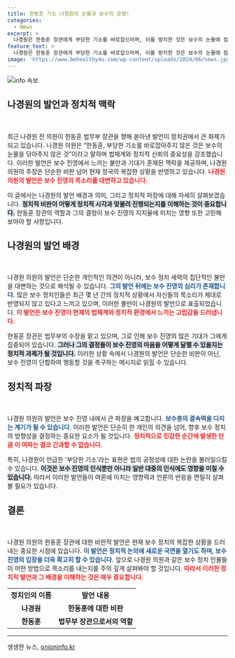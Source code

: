 ```yaml
---
title: 한동훈 기소 나경원의 눈물과 보수의 운명!
categories:
  - News
excerpt: >
  나경원은 한동훈 장관에게 부당한 기소를 바로잡으라며, 이를 방치한 것은 보수의 눈물에 침을 뱉는 것이라고 강하게 비판했다. 과연 이 발언의 진정한 의미는 무엇일까? 클릭하여 자세히 알아보세요!
feature_text: >
  나경원은 한동훈 장관에게 부당한 기소를 바로잡으라며, 이를 방치한 것은 보수의 눈물에 침을 뱉는 것이라고 강하게 비판했다. 과연 이 발언의 진정한 의미는 무엇일까? 클릭하여 자세히 알아보세요!
image: 'https://www.behealthy4u.com/wp-content/uploads/2024/06/news.jpg'
---
```


<p><img src="https://www.behealthy4u.com/wp-content/uploads/2024/06/news.jpg" alt="info 속보" /></p>

<h2 data-ke-size="size26">나경원의 발언과 정치적 맥락</h2>

<p data-ke-size="size16">&nbsp;</p>

<p data-ke-size="size16">최근 나경원 전 의원이 한동훈 법무부 장관을 향해 쏟아낸 발언이 정치권에서 큰 화제가 되고 있습니다. 나경원 의원은 “한동훈, 부당한 기소를 바로잡아주지 않은 것은 보수의 눈물을 닦아주지 않은 것”이라고 말하며 법체계와 정치적 신뢰의 중요성을 강조했습니다. 이러한 발언은 보수 진영에서 느끼는 불만과 기대가 혼재된 맥락을 제공하며, 나경원 의원의 주장은 단순한 비판 넘어 현재 정국의 복잡한 상황을 반영하고 있습니다. <b><span style="color: #ee2323;">나경원 의원의 발언은 보수 진영의 목소리를 대변하고 있습니다.</span></b></p>

<p data-ke-size="size16">이 글에서는 나경원의 발언 배경과 의미, 그리고 정치적 파장에 대해 자세히 살펴보겠습니다. <b><span style="background-color: #21538527;">정치적 비판이 어떻게 정치적 시각과 맞물려 진행되는지를 이해하는 것이 중요합니다.</span></b> 한동훈 장관의 역할과 그의 결정이 보수 진영의 지지율에 미치는 영향 또한 고민해 보아야 할 사항입니다.</p>

<h2 data-ke-size="size26">나경원의 발언 배경</h2>

<p data-ke-size="size16">&nbsp;</p>

<p data-ke-size="size16">나경원 의원의 발언은 단순한 개인적인 의견이 아니라, 보수 정치 세력의 집단적인 불만을 대변하는 것으로 해석될 수 있습니다. <b><span style="color: #1a5490;">그의 발언 뒤에는 보수 진영의 심리가 존재합니다.</span></b> 많은 보수 정치인들은 최근 몇 년 간의 정치적 상황에서 자신들의 목소리가 제대로 반영되지 않고 있다고 느끼고 있으며, 이러한 불만이 나경원의 발언으로 표출되었습니다. <b><span style="color: #ee2323;">이 발언은 보수 진영이 현재의 법체계와 정치적 환경에서 느끼는 고립감을 드러냅니다.</span></b></p>

<p data-ke-size="size16">한동훈 장관은 법무부의 수장을 맡고 있으며, 그로 인해 보수 진영의 많은 기대가 그에게 집중되어 있습니다. <b><span style="background-color: #21538527;">그러나 그의 결정들이 보수 진영의 마음을 어떻게 달랠 수 있을지는 정치적 과제가 될 것입니다.</span></b> 이러한 상황 속에서 나경원의 발언은 단순한 비판이 아닌, 보수 진영이 단합하여 행동할 것을 촉구하는 메시지로 읽힐 수 있습니다.</p>

<h2 data-ke-size="size26">정치적 파장</h2>

<p data-ke-size="size16">&nbsp;</p>

<p data-ke-size="size16">나경원 의원의 발언은 보수 진영 내에서 큰 파장을 예고합니다. <b><span style="color: #1a5490;">보수층의 결속력을 다지는 계기가 될 수 있습니다.</span></b> 이러한 발언은 단순히 한 개인의 의견을 넘어, 향후 보수 정치의 방향성을 결정하는 중요한  요소가 될 것입니다. <b><span style="color: #ee2323;">정치적으로 민감한 순간에 발생한 만큼 이 여파는 결코 간과할 수 없습니다.</span></b></p>

<p data-ke-size="size16">특히, 나경원이 언급한 '부당한 기소'라는 표현은 법의 공정성에 대한 논란을 불러일으킬 수 있습니다. <b><span style="background-color: #21538527;">이것은 보수 진영의 인식뿐만 아니라 일반 대중의 인식에도 영향을 미칠 수 있습니다.</span></b> 따라서 이러한 발언들이 여론에 미치는 영향력과 언론의 반응을 면밀히 살펴볼 필요가 있습니다.</p>

<h2 data-ke-size="size26">결론</h2>

<p data-ke-size="size16">&nbsp;</p>

<p data-ke-size="size16">나경원 의원의 한동훈 장관에 대한 비판적 발언은 현재 보수 정치의 복잡한 상황을 드러내는 중요한 시점에 있습니다. <b><span style="color: #1a5490;">이 발언은 정치적 논의에 새로운 국면을 열기도 하며, 보수 진영의 입장을 더욱 확고히 할 수 있습니다.</span></b> 앞으로 나경원 의원과 같은 보수 정치 인물들이 어떤 방법으로 목소리를 내는지를 주의 깊게 살펴봐야 할 것입니다. <b><span style="color: #ee2323;">따라서 이러한 정치적 발언과 그 배경을 이해하는 것은 매우 중요합니다.</span></b></p>

<p data-ke-size="size16"></p>

<table style="width: 100%; border-collapse: collapse;">
<tr>
<td style="text-align: center; height: 17px;"><b>정치인의 이름</b></td>
<td style="text-align: center; height: 17px;"><b>발언 내용</b></td>
</tr>
<tr>
<td style="text-align: center; height: 17px;"><b>나경원</b></td>
<td style="text-align: center; height: 17px;"><b>한동훈에 대한 비판</b></td>
</tr>
<tr>
<td style="text-align: center; height: 17px;"><b>한동훈</b></td>
<td style="text-align: center; height: 17px;"><b>법무부 장관으로서의 역할</b></td>
</tr>
</table>

<p data-ke-size="size16"></p>

<hr size="2" />
생생한 뉴스, <a href="https://onioninfo.kr" rel="dofollow">onioninfo.kr</a>


